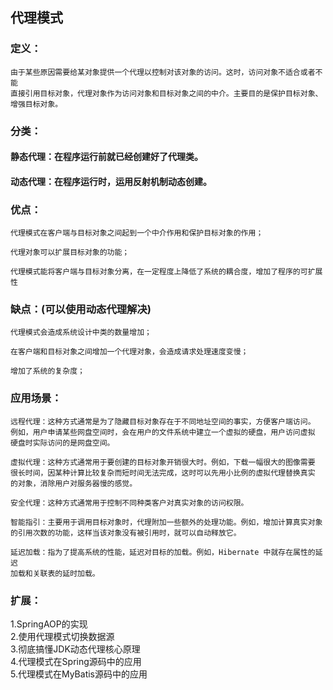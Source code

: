 ## 代理模式

### 定义：
````
由于某些原因需要给某对象提供一个代理以控制对该对象的访问。这时，访问对象不适合或者不能
直接引用目标对象，代理对象作为访问对象和目标对象之间的中介。主要目的是保护目标对象、
增强目标对象。
````

### 分类：
#### 静态代理：在程序运行前就已经创建好了代理类。
#### 动态代理：在程序运行时，运用反射机制动态创建。

### 优点：
````
代理模式在客户端与目标对象之间起到一个中介作用和保护目标对象的作用；

代理对象可以扩展目标对象的功能；

代理模式能将客户端与目标对象分离，在一定程度上降低了系统的耦合度，增加了程序的可扩展性
````

### 缺点：(可以使用动态代理解决)
````
代理模式会造成系统设计中类的数量增加；

在客户端和目标对象之间增加一个代理对象，会造成请求处理速度变慢；

增加了系统的复杂度；
````

### 应用场景：
````
远程代理：这种方式通常是为了隐藏目标对象存在于不同地址空间的事实，方便客户端访问。
例如，用户申请某些网盘空间时，会在用户的文件系统中建立一个虚拟的硬盘，用户访问虚拟
硬盘时实际访问的是网盘空间。

虚拟代理：这种方式通常用于要创建的目标对象开销很大时。例如，下载一幅很大的图像需要
很长时间，因某种计算比较复杂而短时间无法完成，这时可以先用小比例的虚拟代理替换真实
的对象，消除用户对服务器慢的感觉。

安全代理：这种方式通常用于控制不同种类客户对真实对象的访问权限。

智能指引：主要用于调用目标对象时，代理附加一些额外的处理功能。例如，增加计算真实对象
的引用次数的功能，这样当该对象没有被引用时，就可以自动释放它。

延迟加载：指为了提高系统的性能，延迟对目标的加载。例如，Hibernate 中就存在属性的延迟
加载和关联表的延时加载。
````

### 扩展：
1.SpringAOP的实现  
2.使用代理模式切换数据源  
3.彻底搞懂JDK动态代理核心原理  
4.代理模式在Spring源码中的应用  
5.代理模式在MyBatis源码中的应用  